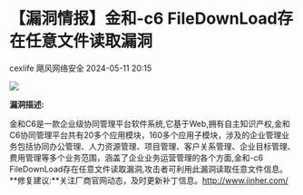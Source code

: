 #  【漏洞情报】金和-c6 FileDownLoad存在任意文件读取漏洞   
cexlife  飓风网络安全   2024-05-11 20:15  
  
![](https://mmbiz.qpic.cn/mmbiz_png/ibhQpAia4xu03Fo6cqzsptEVqhBQkZdq5vJObNRU3MHwdQF7zejUgJaiasoU82pVxquMjgibgtYKUBQORiat6IhnCBA/640?wx_fmt=png&from=appmsg "")  
  
**漏洞描述:**  
  
金和C6是一款企业级协同管理平台软件系统,它基于Web,拥有自主知识产权,金和C6协同管理平台共有20多个应用模块，160多个应用子模块，涉及的企业管理业务包括协同办公管理、人力资源管理、项目管理、客户关系管理、企业目标管理、费用管理等多个业务范围，涵盖了企业业务运营管理的各个方面,金和-c6 FileDownLoad存在任意文件读取漏洞,攻击者可利用此漏洞读取任意文件信息。**修复建议:**关注厂商官网动态，及时更新补丁信息。http://www.jinher.com/  
  
